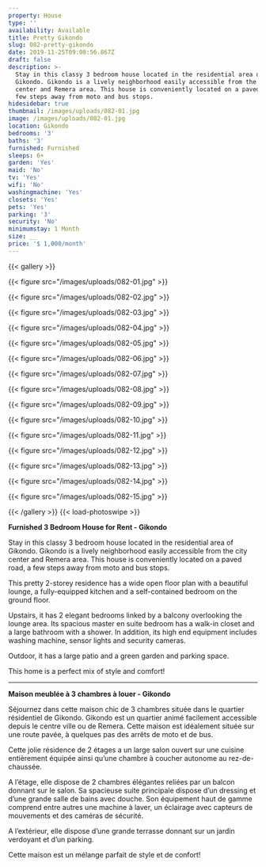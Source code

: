 ```yaml
---
property: House
type: ''
availability: Available
title: Pretty Gikondo
slug: 082-pretty-gikondo
date: 2019-11-25T09:08:56.867Z
draft: false
description: >-
  Stay in this classy 3 bedroom house located in the residential area of
  Gikondo. Gikondo is a lively neighborhood easily accessible from the city
  center and Remera area. This house is conveniently located on a paved road, a
  few steps away from moto and bus stops.
hidesidebar: true
thumbnail: /images/uploads/082-01.jpg
image: /images/uploads/082-01.jpg
location: Gikondo
bedrooms: '3'
baths: '3'
furnished: Furnished
sleeps: 6+
garden: 'Yes'
maid: 'No'
tv: 'Yes'
wifi: 'No'
washingmachine: 'Yes'
closets: 'Yes'
pets: 'Yes'
parking: '3'
security: 'No'
minimumstay: 1 Month
size: __
price: '$ 1,000/month'
---
```

{{< gallery >}} 

{{< figure src="/images/uploads/082-01.jpg" >}} 

{{< figure src="/images/uploads/082-02.jpg" >}}

 {{< figure src="/images/uploads/082-03.jpg" >}} 

{{< figure src="/images/uploads/082-04.jpg" >}}

{{< figure src="/images/uploads/082-05.jpg" >}}

 {{< figure src="/images/uploads/082-06.jpg" >}}

 {{< figure src="/images/uploads/082-07.jpg" >}}

 {{< figure src="/images/uploads/082-08.jpg" >}}

{{< figure src="/images/uploads/082-09.jpg" >}} 

{{< figure src="/images/uploads/082-10.jpg" >}}

 {{< figure src="/images/uploads/082-11.jpg" >}} 

{{< figure src="/images/uploads/082-12.jpg" >}}

{{< figure src="/images/uploads/082-13.jpg" >}}

{{< figure src="/images/uploads/082-14.jpg" >}}

{{< figure src="/images/uploads/082-15.jpg" >}}

 {{< /gallery >}} {{< load-photoswipe >}}

**Furnished 3 Bedroom House for Rent - Gikondo**

Stay in this classy 3 bedroom house located in the residential area of Gikondo. Gikondo is a lively neighborhood easily accessible from the city center and Remera area. This house is conveniently located on a paved road, a few steps away from moto and bus stops.

This pretty 2-storey residence has a wide open floor plan with a beautiful lounge, a fully-equipped kitchen and a self-contained bedroom on the ground floor. 

Upstairs, it has 2 elegant bedrooms linked by a balcony overlooking the lounge area. Its spacious master en suite bedroom has a walk-in closet and a large bathroom with a shower. In addition, its high end equipment includes washing machine, sensor lights and security cameras. 

Outdoor, it has a large patio and a green garden and parking space.

This home is a perfect mix of style and comfort!    

- - -

**Maison meublée à 3 chambres à louer - Gikondo**

Séjournez dans cette maison chic de 3 chambres située dans le quartier résidentiel de Gikondo. Gikondo est un quartier animé facilement accessible depuis le centre ville ou de Remera. Cette maison est idéalement située sur une route pavée, à quelques pas des arrêts de moto et de bus.

Cette jolie résidence de 2 étages a un large salon ouvert sur une cuisine entièrement équipée ainsi qu’une chambre à coucher autonome au rez-de-chaussée.

A l’étage, elle dispose de 2 chambres élégantes reliées par un balcon donnant sur le salon. Sa spacieuse suite principale dispose d’un dressing et d’une grande salle de bains avec douche. Son équipement haut de gamme comprend entre autres une machine à laver, un éclairage avec capteurs de mouvements et des caméras de sécurité.

A l’extérieur, elle dispose d’une grande terrasse donnant sur un jardin verdoyant et d’un parking.

Cette maison est un mélange parfait de style et de confort!
